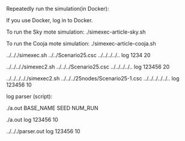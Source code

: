 Repeatedly run the simulation(in Docker):

If you use Docker, log in to Docker.

To run the Sky mote simulation:
./simexec-article-sky.sh 

To run the Cooja mote simulation:
./simexec-article-cooja.sh 





../.././simexec.sh ../../Scenario25.csc ../../../../.. log 1234 20

 ../../.././simexec2.sh ../../../Scenario25.csc ../../../../.. log 123456 20

../../../.././simexec2.sh ../../../25nodes/Scenario25-1.csc ../../../../../.. log 123456 10

log parser (script):

./a.out BASE_NAME SEED NUM_RUN

./a.out log 123456 10

../.././parser.out log 123456 10


